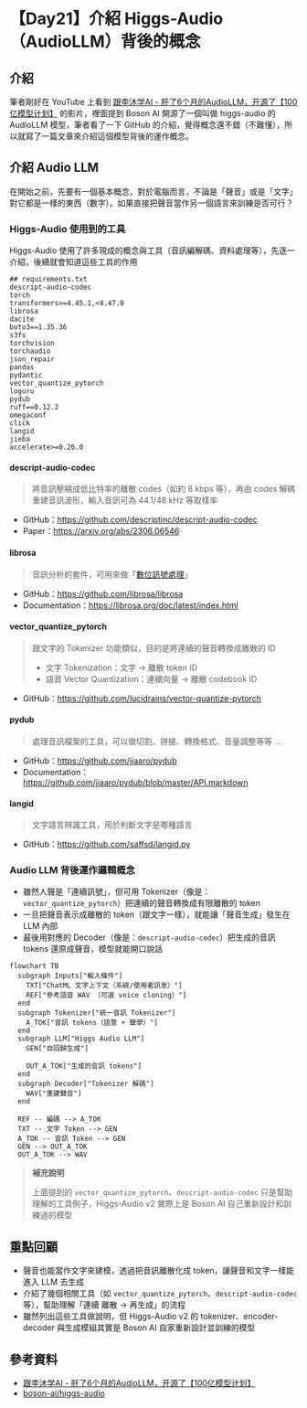 # 【Day21】介紹 Higgs-Audio（AudioLLM）背後的概念

## 介紹

筆者剛好在 YouTube 上看到 [跟李沐学AI - 肝了6个月的AudioLLM，开源了【100亿模型计划】](https://youtu.be/0Dv4s2P65YQ) 的影片，裡面提到 Boson AI 開源了一個叫做 higgs-audio 的 AudioLLM 模型，筆者看了一下 GitHub 的介紹，覺得概念還不錯（不難懂），所以就寫了一篇文章來介紹這個模型背後的運作概念。

## 介紹 Audio LLM

在開始之前，先要有一個基本概念，對於電腦而言，不論是「聲音」或是「文字」對它都是一樣的東西（數字）。如果直接把聲音當作另一個語言來訓練是否可行？

### Higgs-Audio 使用到的工具

Higgs-Audio 使用了許多現成的概念與工具（音訊編解碼、資料處理等），先逐一介紹，後續就會知道這些工具的作用

```text
## requirements.txt
descript-audio-codec
torch
transformers>=4.45.1,<4.47.0
librosa
dacite
boto3==1.35.36
s3fs
torchvision
torchaudio
json_repair
pandas
pydantic
vector_quantize_pytorch
loguru
pydub
ruff==0.12.2
omegaconf
click
langid
jieba
accelerate>=0.26.0
```

#### descript-audio-codec

> 將音訊壓縮成低比特率的離散 codes（如約 8 kbps 等），再由 codes 解碼重建音訊波形，輸入音訊可為 44.1/48 kHz 等取樣率

- GitHub：https://github.com/descriptinc/descript-audio-codec
- Paper：https://arxiv.org/abs/2306.06546

#### librosa

> 音訊分析的套件，可用來做「[數位訊號處理](https://librosa.org/doc/latest/core.html)」

- GitHub：https://github.com/librosa/librosa
- Documentation：https://librosa.org/doc/latest/index.html

#### vector_quantize_pytorch

> 跟文字的 Tokenizer 功能類似，目的是將連續的聲音轉換成離散的 ID
> - 文字 Tokenization：文字 $\rightarrow$ 離散 token ID
> - 語音 Vector Quantization：連續向量 $\rightarrow$ 離散 codebook ID

- GitHub：https://github.com/lucidrains/vector-quantize-pytorch

#### pydub

> 處理音訊檔案的工具，可以做切割、拼接、轉換格式、音量調整等等 ...

- GitHub：https://github.com/jiaaro/pydub
- Documentation：https://github.com/jiaaro/pydub/blob/master/API.markdown

#### langid

> 文字語言辨識工具，用於判斷文字是哪種語言

- GitHub：https://github.com/saffsd/langid.py

### Audio LLM 背後運作邏輯概念

- 雖然人聲是「連續訊號」，但可用 Tokenizer（像是：`vector_quantize_pytorch`）把連續的聲音轉換成有限離散的 token
- 一旦把聲音表示成離散的 token（跟文字一樣），就能讓「聲音生成」發生在 LLM 內部  
- 最後用對應的 Decoder（像是：`descript-audio-codec`）把生成的音訊 tokens 還原成聲音，模型就能開口說話

```mermaid
flowchart TB
  subgraph Inputs["輸入條件"]
    TXT["ChatML 文字上下文（系統/使用者訊息）"]
    REF["參考語音 WAV （可選 voice cloning）"]
  end
  subgraph Tokenizer["統一音訊 Tokenizer"]
    A_TOK["音訊 tokens（語意 + 聲學）"]
  end
  subgraph LLM["Higgs Audio LLM"]
    GEN["自回歸生成"]
    
    OUT_A_TOK["生成的音訊 tokens"]
  end
  subgraph Decoder["Tokenizer 解碼"]
    WAV["重建聲音"]
  end

  REF -- 編碼 --> A_TOK
  TXT -- 文字 Token --> GEN
  A_TOK -- 音訊 Token --> GEN
  GEN --> OUT_A_TOK
  OUT_A_TOK --> WAV
```

> **補充說明**
>
> 上面提到的 `vector_quantize_pytorch`、`descript-audio-codec` 只是幫助理解的工具例子，Higgs-Audio v2 實際上是 Boson AI 自己重新設計和訓練過的模型

## 重點回顧

- 聲音也能當作文字來建模，透過把音訊離散化成 token，讓聲音和文字一樣能進入 LLM 去生成
- 介紹了幾個相關工具（如 `vector_quantize_pytorch`、`descript-audio-codec` 等），幫助理解「連續  離散 → 再生成」的流程
- 雖然列出這些工具做說明，但 Higgs-Audio v2 的 tokenizer、encoder-decoder 與生成模組其實是 Boson AI 自家重新設計並訓練的模型

## 參考資料

- [跟李沐学AI - 肝了6个月的AudioLLM，开源了【100亿模型计划】](https://youtu.be/0Dv4s2P65YQ)
- [boson-ai/higgs-audio](https://github.com/boson-ai/higgs-audio)